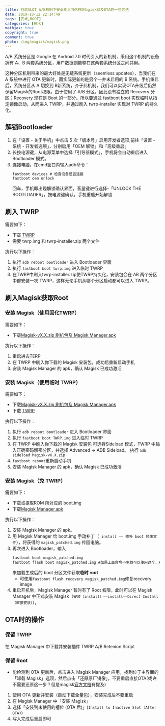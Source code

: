 ```yaml
---
title: 谷歌SLOT A/B机制下安卓刷入TWRP和Magisk以及OTA的一些方法
date: 2019-10-12 22:14:49
tags: [安卓,ROOT]
categories: [技术]
mathjax: true
copyright: true
comment: true
photo: /img/magisk/magisk.png
---
```

A/B 系统分区是 Google 在 Android 7.0 时代引入的新机制，采用这个机制的设备拥有 A、B 两套系统分区，用户数据则能够在这两套系统分区之间共用。
<!-- more -->
这种分区机制带来的最大好处是无缝系统更新（seemless updates），当我们在 A 系统中进行 OTA 更新时，而实际更新的是另个一并未启用的 B 系统。手机重启后，系统分区从 A 切换到 B新系统，介于此机制，我们可以实现OTA升级后仍然保留Magisk的Root权限。由于使用了 A/B 分区，因此没有独立的 Recovery 分区；Recovery 现在是 Boot 的一部分。所以要通过 fastboot boot 实现临时从指定镜像启动，从而进入 TWRP，并通过刷入 twrp-installer 实现对 TWRP 的持久化。

## 解锁Bootloader 

1. 在「设置 - 关于手机」中点击 5 次「版本号」启用开发者选项,前往「设置 - 系统 - 开发者选项」，分别启用「OEM 解锁」和「高级重启」 
2. 长按电源键，从电源菜单中选择「引导器模式」，手机将会自动重启进入 Bootloader 模式。
3. 连接电脑，在cmd窗口内输入adb命令：
   ```cmd
   fastboot devices # 检查设备是否连接
   fastboot oem unlock
   ```
   回车，手机即出现解锁确认界面，音量键进行选择-「UNLOCK THE BOOTLOADER」，按电源键确认，手机重启开始解锁
   

## 刷入 TWRP

需要如下：
- 下载 [TWRP](https://twrp.me/Devices/)
- 需要 twrp.img 和 twrp-installer.zip 两个文件

执行以下操作：
1. 执行 `adb reboot bootloader` 进入 Bootloader 界面
2. 执行 `fastboot boot twrp.img` 进入临时 TWRP
3. 在TWRP中刷入twrp-installer.zip使TWRP持久化，安装包会在 AB 两个分区中都安装一次 TWRP，这样无论手机从哪个分区启动都可以进入 TWRP。

## 刷入Magisk获取Root

### 安装 Magisk（使用固化TWRP）

需要如下：
- 下载[Magisk-vX.X.zip 刷机包及 Magisk Manager.apk](https://forum.xda-developers.com/apps/magisk/official-magisk-v7-universal-systemless-t3473445)

执行以下操作：
1. 重启进去TERP
2. 在 TWRP 中刷入你下载的 Magisk 安装包，成功后重新启动手机
3. 安装 Magisk Manager 的 apk，确认 Magisk 已成功激活

### 安装 Magisk（使用临时 TWRP）

需要如下：
- 下载[Magisk-vX.X.zip 刷机包及 Magisk Manager.apk](https://forum.xda-developers.com/apps/magisk/official-magisk-v7-universal-systemless-t3473445)
- 下载 [TWRP](https://twrp.me/Devices/)

执行以下操作：
1. 执行 `adb reboot bootloader` 进入 Bootloader 界面
2. 执行 `fastboot boot TWRP.img` 进入临时 TWRP
3. 在 TWRP 中刷入你下载的 Magisk 安装包
   可选择Sideload 模式，TWRP 中输入正确密码解密分区，并选择 Advanced -> ADB Sideload。
   执行 `adb sideload Magisk-vX.X.zip`
4. `fastboot reboot`重新启动手机
5. 安装 Magisk Manager 的 apk，确认 Magisk 已成功激活

### 安装 Magisk（免 TWRP）

需要如下：
- 下载或提取ROM 所对应的 boot.img
- 下载[Magisk Manager.apk](https://forum.xda-developers.com/apps/magisk/official-magisk-v7-universal-systemless-t3473445)

执行以下操作：
1. 安装 Magisk Manager 的 apk。
2. 用 Magisk Manager 给 boot.img 手动补丁（` install —— 修补 boot 镜像文件`），将获得的 `magisk_patched.img` 传回电脑。
3. 再次进入 Bootloader，输入
   ```cmd
   fastboot boot magisk_patched.img
   fastboot flash boot magisk_patched.img #如果上面命令不生效可以使用这个，Android 10
   ```
   来加载生成后的 boot 分区文件获取**临时 root** 
   - 可使用`fastboot flash recovery magisk_patched.img`修复recovery image
4. 重启开机后，Magisk Manager 暂时有了 Root 权限，此时可以在 Magisk Manager 中正式安装 Magisk（`安装（install）——install——Direct Install（直接安装）`）。

## OTA时的操作

### 保留 TWRP
在 Magisk Manager 中下载并安装插件 TWRP A/B Retenion Script

### 保留 Root
- 能检测到 OTA 更新后，点击进入 Magisk Manager 应用，找到位于主界面的「卸载 Magisk」选项，然后点击「还原原厂镜像」，不要重启直接OTA(或许不需要还原这一步？但是magisk[官方文档](https://topjohnwu.github.io/Magisk/tutorials.html#ota-installation)有提及)
1. 使用 OTA 更新并安装（自动下载全量包），安装完成后不要重启
2. 在 Magisk Manager 中「安装 Magisk」
3. 选择「安装到未使用的槽位 (OTA 后)」(`Install to Inactive Slot (After OTA)`)
3. 写入完成后重启即可